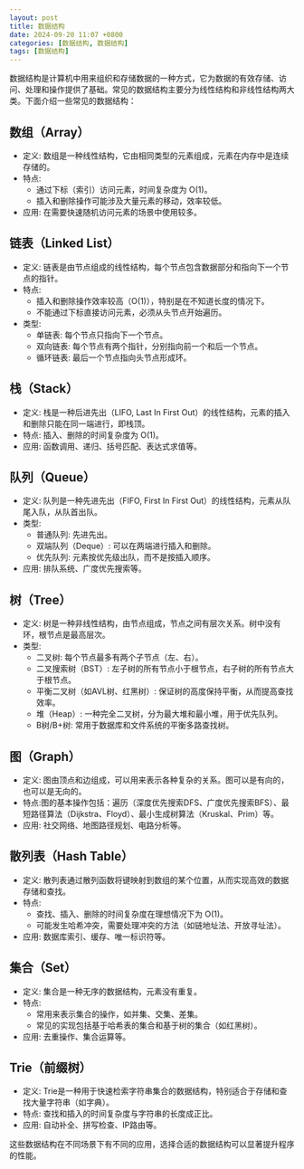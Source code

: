 ```yaml
---
layout: post
title: 数据结构
date: 2024-09-20 11:07 +0800
categories: [数据结构, 数据结构]
tags: [数据结构]
---
```

数据结构是计算机中用来组织和存储数据的一种方式，它为数据的有效存储、访问、处理和操作提供了基础。常见的数据结构主要分为线性结构和非线性结构两大类。下面介绍一些常见的数据结构：

## 数组（Array）

* 定义: 数组是一种线性结构，它由相同类型的元素组成，元素在内存中是连续存储的。
* 特点:
    * 通过下标（索引）访问元素，时间复杂度为 O(1)。
    * 插入和删除操作可能涉及大量元素的移动，效率较低。
* 应用: 在需要快速随机访问元素的场景中使用较多。

## 链表（Linked List）
* 定义: 链表是由节点组成的线性结构，每个节点包含数据部分和指向下一个节点的指针。
* 特点:
    * 插入和删除操作效率较高（O(1)），特别是在不知道长度的情况下。
    * 不能通过下标直接访问元素，必须从头节点开始遍历。
* 类型:
    * 单链表: 每个节点只指向下一个节点。
    * 双向链表: 每个节点有两个指针，分别指向前一个和后一个节点。
    * 循环链表: 最后一个节点指向头节点形成环。
## 栈（Stack）
* 定义: 栈是一种后进先出（LIFO, Last In First Out）的线性结构，元素的插入和删除只能在同一端进行，即栈顶。
* 特点: 插入、删除的时间复杂度为 O(1)。
* 应用: 函数调用、递归、括号匹配、表达式求值等。

## 队列（Queue）
* 定义: 队列是一种先进先出（FIFO, First In First Out）的线性结构，元素从队尾入队，从队首出队。
* 类型:
    * 普通队列: 先进先出。
    * 双端队列（Deque）: 可以在两端进行插入和删除。
    * 优先队列: 元素按优先级出队，而不是按插入顺序。
* 应用: 排队系统、广度优先搜索等。
## 树（Tree）
* 定义: 树是一种非线性结构，由节点组成，节点之间有层次关系。树中没有环，根节点是最高层次。
* 类型:
    * 二叉树: 每个节点最多有两个子节点（左、右）。
    * 二叉搜索树（BST）: 左子树的所有节点小于根节点，右子树的所有节点大于根节点。
    * 平衡二叉树（如AVL树、红黑树）: 保证树的高度保持平衡，从而提高查找效率。
    * 堆（Heap）: 一种完全二叉树，分为最大堆和最小堆，用于优先队列。
    * B树/B+树: 常用于数据库和文件系统的平衡多路查找树。
## 图（Graph）
* 定义: 图由顶点和边组成，可以用来表示各种复杂的关系。图可以是有向的，也可以是无向的。
* 特点:图的基本操作包括：遍历（深度优先搜索DFS、广度优先搜索BFS）、最短路径算法（Dijkstra、Floyd）、最小生成树算法（Kruskal、Prim）等。
* 应用: 社交网络、地图路径规划、电路分析等。

## 散列表（Hash Table）
* 定义: 散列表通过散列函数将键映射到数组的某个位置，从而实现高效的数据存储和查找。
* 特点:
    * 查找、插入、删除的时间复杂度在理想情况下为 O(1)。
    * 可能发生哈希冲突，需要处理冲突的方法（如链地址法、开放寻址法）。
* 应用: 数据库索引、缓存、唯一标识符等。

## 集合（Set）
* 定义: 集合是一种无序的数据结构，元素没有重复。
* 特点:
    * 常用来表示集合的操作，如并集、交集、差集。
    * 常见的实现包括基于哈希表的集合和基于树的集合（如红黑树）。
* 应用: 去重操作、集合运算等。

## Trie（前缀树）
* 定义: Trie是一种用于快速检索字符串集合的数据结构，特别适合于存储和查找大量字符串（如字典）。
* 特点: 查找和插入的时间复杂度与字符串的长度成正比。
* 应用: 自动补全、拼写检查、IP路由等。

这些数据结构在不同场景下有不同的应用，选择合适的数据结构可以显著提升程序的性能。